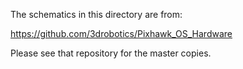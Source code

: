 The schematics in this directory are from:

  https://github.com/3drobotics/Pixhawk_OS_Hardware
  
Please see that repository for the master copies.
